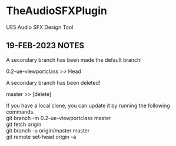 # TheAudioSFXPlugin
 UE5 Audio SFX Design Tool  

## 19-FEB-2023 NOTES

A secondary branch has been made the default branch!  

0.2-ue-viewportclass >> Head  

A secondary branch has been deleted!  

master >> [delete]  

If you have a local clone, you can update it by running the following commands.  
git branch -m 0.2-ue-viewportclass master  
git fetch origin  
git branch -u origin/master master  
git remote set-head origin -a  
